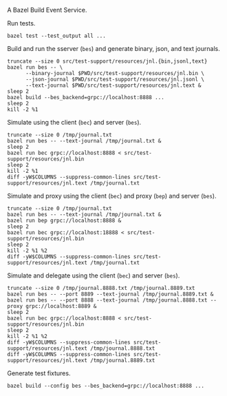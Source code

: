 A Bazel Build Event Service.

Run tests.
```shell
bazel test --test_output all ...
```

Build and run the sserver (`bes`) and generate binary, json, and text journals.
```shell
truncate --size 0 src/test-support/resources/jnl.{bin,jsonl,text}
bazel run bes -- \
      --binary-journal $PWD/src/test-support/resources/jnl.bin \
      --json-journal $PWD/src/test-support/resources/jnl.jsonl \
      --text-journal $PWD/src/test-support/resources/jnl.text &
sleep 2
bazel build --bes_backend=grpc://localhost:8888 ...
sleep 2
kill -2 %1
```

Simulate using the client (`bec`) and server (`bes`).
```shell
truncate --size 0 /tmp/journal.txt
bazel run bes -- --text-journal /tmp/journal.txt &
sleep 2
bazel run bec grpc://localhost:8888 < src/test-support/resources/jnl.bin
sleep 2
kill -2 %1
diff -yW$COLUMNS --suppress-common-lines src/test-support/resources/jnl.text /tmp/journal.txt
```

Simulate and proxy using the client (`bec`) and proxy (`bep`) and server (`bes`).
```shell
truncate --size 0 /tmp/journal.txt
bazel run bes -- --text-journal /tmp/journal.txt &
bazel run bep grpc://localhost:8888 &
sleep 2
bazel run bec grpc://localhost:18888 < src/test-support/resources/jnl.bin
sleep 2
kill -2 %1 %2
diff -yW$COLUMNS --suppress-common-lines src/test-support/resources/jnl.text /tmp/journal.txt 
```

Simulate and delegate using the client (`bec`) and server (`bes`).
```shell
truncate --size 0 /tmp/journal.8888.txt /tmp/journal.8889.txt
bazel run bes -- --port 8889 --text-journal /tmp/journal.8889.txt &
bazel run bes -- --port 8888 --text-journal /tmp/journal.8888.txt --proxy grpc://localhost:8889 &
sleep 2
bazel run bec grpc://localhost:8888 < src/test-support/resources/jnl.bin
sleep 2
kill -2 %1 %2
diff -yW$COLUMNS --suppress-common-lines src/test-support/resources/jnl.text /tmp/journal.8888.txt
diff -yW$COLUMNS --suppress-common-lines src/test-support/resources/jnl.text /tmp/journal.8889.txt
```

Generate test fixtures.
```shell
bazel build --config bes --bes_backend=grpc://localhost:8888 ...
```
